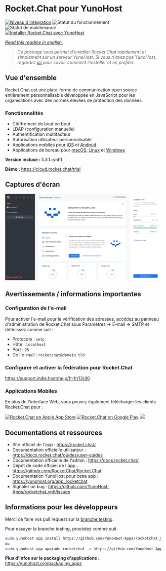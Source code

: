 <!--
N.B.: This README was automatically generated by https://github.com/YunoHost/apps/tree/master/tools/README-generator
It shall NOT be edited by hand.
-->

# Rocket.Chat pour YunoHost

[![Niveau d'intégration](https://dash.yunohost.org/integration/rocketchat.svg)](https://dash.yunohost.org/appci/app/rocketchat) ![Statut du fonctionnement](https://ci-apps.yunohost.org/ci/badges/rocketchat.status.svg) ![Statut de maintenance](https://ci-apps.yunohost.org/ci/badges/rocketchat.maintain.svg)  
[![Installer Rocket.Chat avec YunoHost](https://install-app.yunohost.org/install-with-yunohost.svg)](https://install-app.yunohost.org/?app=rocketchat)

*[Read this readme in english.](./README.md)*

> *Ce package vous permet d'installer Rocket.Chat rapidement et simplement sur un serveur YunoHost.
Si vous n'avez pas YunoHost, regardez [ici](https://yunohost.org/#/install) pour savoir comment l'installer et en profiter.*

## Vue d'ensemble

Rocket.Chat est une plate-forme de communication open source entièrement personnalisable développée en JavaScript pour les organisations avec des normes élevées de protection des données.

### Fonctionnalités

- Chiffrement de bout en bout
- LDAP (configuration manuelle)
- Authentification multifacteur
- Autorisation utilisateur personnalisable
- Applications mobiles pour [iOS](https://apps.apple.com/app/rocket-chat/id1148741252) et [Android](https://play.google.com/store/apps/details?id=chat.rocket.android)
- Applications de bureau pour [macOS](https://apps.apple.com/br/app/rocket-chat/id1086818840), [Linux](https://snapcraft.io/rocketchat-desktop) et [Windows](https://releases.rocket.chat/desktop/latest/download)

**Version incluse :** 5.3.1~ynh1

**Démo :** https://cloud.rocket.chat/trial

## Captures d'écran

![Capture d'écran de Rocket.Chat](./doc/screenshots/screenshot.jpg)

## Avertissements / informations importantes

### Configuration de l'e-mail

Pour activer l'e-mail pour la vérification des adresses, accédez au panneau d'administration de Rocket.Chat sous Paramètres -> E-mail -> SMTP et définissez comme suit : 

- Protocole : `smtp`
- Hôte : `localhost`
- Port : `25`
- De l'e-mail : `rocketchat@domain.tld`


### Configurer et activer la fédération pour Rocket.Chat 

https://support.indie.host/help/fr-fr/13/40


### Applications Mobiles

En plus de l'interface Web, vous pouvez également télécharger les clients Rocket.Chat pour :

[![Rocket.Chat on Apple App Store](https://user-images.githubusercontent.com/551004/29770691-a2082ff4-8bc6-11e7-89a6-964cd405ea8e.png)](https://itunes.apple.com/us/app/rocket-chat/id1148741252?mt=8) [![Rocket.Chat on Google Play](https://user-images.githubusercontent.com/551004/29770692-a20975c6-8bc6-11e7-8ab0-1cde275496e0.png)](https://play.google.com/store/apps/details?id=chat.rocket.android)  [![](https://user-images.githubusercontent.com/551004/48210349-50649480-e35e-11e8-97d9-74a4331faf3a.png)](https://f-droid.org/en/packages/chat.rocket.android)


## Documentations et ressources

* Site officiel de l'app : <https://rocket.chat/>
* Documentation officielle utilisateur : <https://docs.rocket.chat/guides/user-guides>
* Documentation officielle de l'admin : <https://docs.rocket.chat/>
* Dépôt de code officiel de l'app : <https://github.com/RocketChat/Rocket.Chat>
* Documentation YunoHost pour cette app : <https://yunohost.org/app_rocketchat>
* Signaler un bug : <https://github.com/YunoHost-Apps/rocketchat_ynh/issues>

## Informations pour les développeurs

Merci de faire vos pull request sur la [branche testing](https://github.com/YunoHost-Apps/rocketchat_ynh/tree/testing).

Pour essayer la branche testing, procédez comme suit.

``` bash
sudo yunohost app install https://github.com/YunoHost-Apps/rocketchat_ynh/tree/testing --debug
ou
sudo yunohost app upgrade rocketchat -u https://github.com/YunoHost-Apps/rocketchat_ynh/tree/testing --debug
```

**Plus d'infos sur le packaging d'applications :** <https://yunohost.org/packaging_apps>
